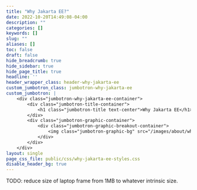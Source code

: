 ```yaml
---
title: "Why Jakarta EE?"
date: 2022-10-20T14:49:08-04:00
description: ""
categories: []
keywords: []
slug: ""
aliases: []
toc: false
draft: false
hide_breadcrumb: true
hide_sidebar: true
hide_page_title: true
headline: ''
header_wrapper_class: header-why-jakarta-ee
custom_jumbotron_class: jumbotron-why-jakarta-ee
custom_jumbotron: |
    <div class="jumbotron-why-jakarta-ee-container">
        <div class="jumbotron-title-container">
            <h1 class="jumbotron-title text-center">Why Jakarta EE</h1>
        </div>
        <div class="jumbotron-graphic-container">
            <div class="jumbotron-graphic-breakout-container">
                <img class="jumbotron-graphic-bg" src="/images/about/why-jakarta-ee/laptop-frame.png">
            </div>
        </div>
    </div>
layout: single
page_css_file: public/css/why-jakarta-ee-styles.css
disable_header_bg: true
---
```


TODO: reduce size of laptop frame from 1MB to whatever intrinsic size.

